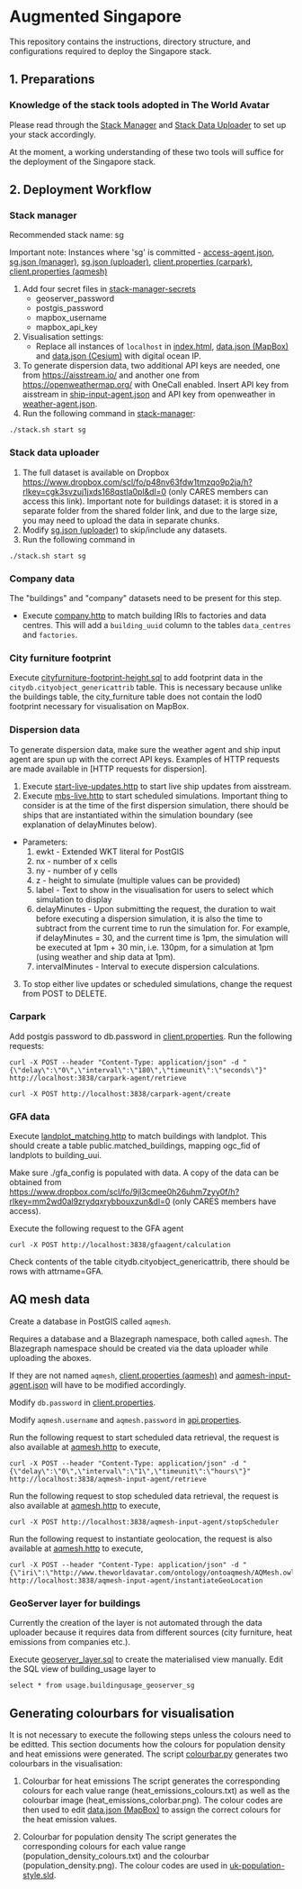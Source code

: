 # Augmented Singapore
This repository contains the instructions, directory structure, and configurations required to deploy the Singapore stack. 

## 1. Preparations
### Knowledge of the stack tools adopted in The World Avatar
Please read through the [Stack Manager](https://github.com/cambridge-cares/TheWorldAvatar/tree/main/Deploy/stacks/dynamic/stack-manager) and [Stack Data Uploader](https://github.com/cambridge-cares/TheWorldAvatar/tree/main/Deploy/stacks/dynamic/stack-data-uploader) to set up your stack accordingly.

At the moment, a working understanding of these two tools will suffice for the deployment of the Singapore stack.

## 2. Deployment Workflow
### Stack manager
Recommended stack name: sg

Important note: Instances where 'sg' is committed - [access-agent.json], [sg.json (manager)], [sg.json (uploader)], [client.properties (carpark)], [client.properties (aqmesh)]
1) Add four secret files in [stack-manager-secrets]
    - geoserver_password
	- postgis_password
	- mapbox_username
	- mapbox_api_key
2) Visualisation settings: 
    - Replace all instances of `localhost` in [index.html], [data.json (MapBox)] and [data.json (Cesium)] with digital ocean IP.
3) To generate dispersion data, two additional API keys are needed, one from https://aisstream.io/ and another one from https://openweathermap.org/ with OneCall enabled. Insert API key from aisstream in [ship-input-agent.json] and API key from openweather in [weather-agent.json].
4) Run the following command in [stack-manager]:
```
./stack.sh start sg
```

### Stack data uploader
1) The full dataset is available on Dropbox https://www.dropbox.com/scl/fo/p48nv63fdw1tmzqo9p2ja/h?rlkey=cgk3svzuj1jxds168qstla0pl&dl=0 (only CARES members can access this link). Important note for buildings dataset: it is stored in a separate folder from the shared folder link, and due to the large size, you may need to upload the data in separate chunks.
2) Modify [sg.json (uploader)] to skip/include any datasets.
3) Run the following command in 
```
./stack.sh start sg
```

### Company data
The "buildings" and "company" datasets need to be present for this step. 
- Execute [company.http] to match building IRIs to factories and data centres. This will add a `building_uuid` column to the tables `data_centres` and `factories`.

### City furniture footprint
Execute [cityfurniture-footprint-height.sql] to add footprint data in the `citydb.cityobject_genericattrib` table. This is necessary because unlike the buildings table, the city_furniture table does not contain the lod0 footprint necessary for visualisation on MapBox.

### Dispersion data
To generate dispersion data, make sure the weather agent and ship input agent are spun up with the correct API keys. Examples of HTTP requests are made available in [HTTP requests for dispersion]. 

1) Execute [start-live-updates.http] to start live ship updates from aisstream.
2) Execute [mbs-live.http] to start scheduled simulations. Important thing to consider is at the time of the first dispersion simulation, there should be ships that are instantiated within the simulation boundary (see explanation of delayMinutes below).
- Parameters:
    1) ewkt - Extended WKT literal for PostGIS
    2) nx - number of x cells
    3) ny - number of y cells
    4) z - height to simulate (multiple values can be provided)
    5) label - Text to show in the visualisation for users to select which simulation to display
    6) delayMinutes - Upon submitting the request, the duration to wait before executing a dispersion simulation, it is also the time to subtract from the current time to run the simulation for. For example, if delayMinutes = 30, and the current time is 1pm, the simulation will be executed at 1pm + 30 min, i.e. 130pm, for a simulation at 1pm (using weather and ship data at 1pm).
    7) intervalMinutes - Interval to execute dispersion calculations.

3) To stop either live updates or scheduled simulations, change the request from POST to DELETE.

### Carpark
Add postgis password to db.password in [client.properties].
Run the following requests:
```
curl -X POST --header "Content-Type: application/json" -d "{\"delay\":\"0\",\"interval\":\"180\",\"timeunit\":\"seconds\"}" http://localhost:3838/carpark-agent/retrieve
```

```
curl -X POST http://localhost:3838/carpark-agent/create
```

### GFA data
Execute [landplot_matching.http] to match buildings with landplot. This should create a table public.matched_buildings, mapping ogc_fid of landplots to building_uui.

Make sure ./gfa_config is populated with data. A copy of the data can be obtained from https://www.dropbox.com/scl/fo/9jl3cmee0h26uhm7zyy0f/h?rlkey=mm2wd0al9zrydqxrybbouxzun&dl=0 (only CARES members have access).

Execute the following request to the GFA agent
```
curl -X POST http://localhost:3838/gfaagent/calculation
```
Check contents of the table citydb.cityobject_genericattrib, there should be rows with attrname=GFA.

## AQ mesh data
Create a database in PostGIS called `aqmesh`.

Requires a database and a Blazegraph namespace, both called `aqmesh`. The Blazegraph namespace should be created via the data uploader while uploading the aboxes.

If they are not named `aqmesh`, [client.properties (aqmesh)] and [aqmesh-input-agent.json] will have to be modified accordingly.

Modify `db.password` in [client.properties].

Modify `aqmesh.username` and `aqmesh.password` in [api.properties].

Run the following request to start scheduled data retrieval, the request is also available at [aqmesh.http] to execute,
```
curl -X POST --header "Content-Type: application/json" -d "{\"delay\":\"0\",\"interval\":\"1\",\"timeunit\":\"hours\"}" http://localhost:3838/aqmesh-input-agent/retrieve
```

Run the following request to stop scheduled data retrieval, the request is also available at [aqmesh.http] to execute,
```
curl -X POST http://localhost:3838/aqmesh-input-agent/stopScheduler
```

Run the following request to instantiate geolocation, the request is also available at [aqmesh.http] to execute,
```
curl -X POST --header "Content-Type: application/json" -d "{\"iri\":\"http://www.theworldavatar.com/ontology/ontoaqmesh/AQMesh.owl/AQMesh123\",\"name\":\"AQMesh\"}" http://localhost:3838/aqmesh-input-agent/instantiateGeoLocation
```

### GeoServer layer for buildings
Currently the creation of the layer is not automated through the data uploader because it requires data from different sources (city furniture, heat emissions from companies etc.).

Execute [geoserver_layer.sql] to create the materialised view manually. Edit the SQL view of building_usage layer to
```
select * from usage.buildingusage_geoserver_sg
```

## Generating colourbars for visualisation
It is not necessary to execute the following steps unless the colours need to be editted.
This section documents how the colours for population density and heat emissions were generated. The script [colourbar.py] generates two colourbars in the visualisation:
1) Colourbar for heat emissions
The script generates the corresponding colours for each value range (heat_emissions_colours.txt) as well as the colourbar image (heat_emissions_colorbar.png). The colour codes are then used to edit [data.json (MapBox)] to assign the correct colours for the heat emission values.

2) Colourbar for population density
The script generates the corresponding colours for each value range (population_density_colours.txt) and the colourbar (population_density.png). The colour codes are used in [uk-population-style.sld].


[access-agent.json]: ./stack-manager/inputs/config/services/access-agent.json
[sg.json (manager)]: ./stack-manager/inputs/config/sg.json
[sg.json (uploader)]: ./stack-data-uploader/inputs/config/sg.json
[stack-manager-secrets]: ./stack-manager/inputs/secrets/
[index.html]: ./stack-manager/inputs/data/webspace/index.html
[data.json (MapBox)]: ./stack-manager/inputs/data/webspace/data.json
[data.json (Cesium)]: ./stack-manager/inputs/data/webspace/3d/data.json
[stack-manager]: ./stack-manager/
[stack-data-uploader]: ./stack-data-uploader/
[ship-input-agent.json]: ./stack-manager/inputs/config/services/ship-input-agent.json
[aqmesh-input-agent.json]: ./stack-manager/inputs/config/services/aqmesh-input-agent.json
[weather-agent.json]: ./stack-manager/inputs/config/services/weather-agent.json
[company.http]: <./HTTP_requests/company.http>
[start-live-updates.http]: <./HTTP_requests/start-live-updates.http>
[jurong-live.http]: <./HTTP_requests/jurong-live.http>
[mbs-live.http]: <./HTTP_requests/mbs-live.http>
[dispersion-interactor.json]: ./stack-manager/inputs/config/services/dispersion-interactor.json
[client.properties (carpark)]: ./carpark_config/client.properties
[client.properties (aqmesh)]: ./aqmesh_config/client.properties
[cityfurniture-footprint-height.sql]: ./custom_sql_scripts/cityfurniture-footprint-height.sql
[geoserver_layer.sql]: ./custom_sql_scripts/geoserver_layer.sql
[colourbar.py]: ./colorbar_generator/colourbar.py
[uk-population-style.sld]: ./stack-data-uploader/inputs/config/uk-population-style.sld
[landplot_matching.http]: ./HTTP_requests/landplot_matching.http
[aqmesh.http]: ./HTTP_requests/aqmesh.http
[client.properties]: ./aqmesh_config/client.properties
[api.properties]: ./aqmesh_config/api.properties